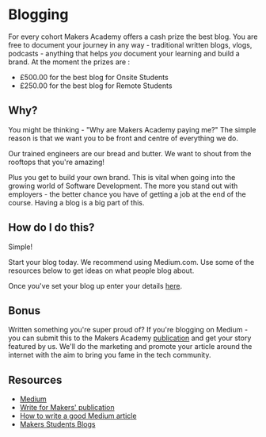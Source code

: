 # Blogging
For every cohort Makers Academy offers a cash prize the best blog. You are free to document your journey in any way - traditional written blogs, vlogs, podcasts - anything that helps *you* document your learning and build a brand. At the moment the prizes are :

  * £500.00 for the best blog for Onsite Students
  * £250.00 for the best blog for Remote Students

## Why?
You might be thinking - "Why are Makers Academy paying me?" The simple reason is that we want you to be front and centre of everything we do.

Our trained engineers are our bread and butter. We want to shout from the rooftops that you're amazing!

Plus you get to build your own brand. This is vital when going into the growing world of Software Development. The more you stand out with employers - the better chance you have of getting a job at the end of the course. Having a blog is a big part of this.

## How do I do this?
Simple!

Start your blog today. We recommend using Medium.com. Use some of the resources below to get ideas on what people blog about.

Once you've set your blog up enter your details [here](https://makersacademy.typeform.com/to/lh6Veq).

## Bonus
Written something you're super proud of? If you're blogging on Medium - you can submit this to the Makers Academy [publication](https://blog.makersacademy.com) and get your story featured by us. We'll do the marketing and promote your article around the internet with the aim to bring you fame in the tech community.

## Resources

 * [Medium](https://www.medium.com)
 * [Write for Makers' publication](http://bit.ly/mablogwriter)
 * [How to write a good Medium article](https://medium.freecodecamp.com/how-to-write-medium-stories-people-will-actually-read-92e58a27c8d8#.9wqs0cguw)
 * [Makers Students Blogs](https://docs.google.com/spreadsheets/d/1l94sEDt5tn4GTzNrdoIJJVfv-KqY1qmI9gtnIrPLRhE/edit?usp=sharing)
